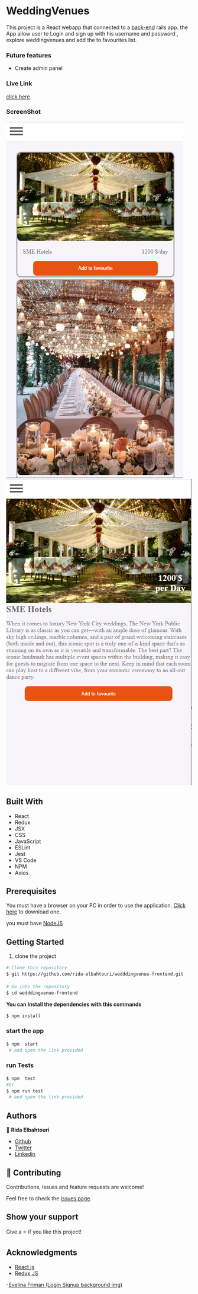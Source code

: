 # WeddingVenues

This project is a React webapp that connected to a [back-end](https://github.com/rida-elbahtouri/WeddingVenues) rails app.
the App allow user to Login and sign up with his username and password ,
explore weddingvenues and add the to favourites list.

### Future features

- Create admin panel

### Live Link

[click here](https://weddingvenues.herokuapp.com/)

### ScreenShot

![screenshot](./src/assets/images/Capture.PNG)
![screenshot](./src/assets/images/Capture2.PNG)

## Built With

- React
- Redux
- JSX
- CSS
- JavaScript
- ESLint
- Jest
- VS Code
- NPM
- Axios

## Prerequisites

You must have a browser on your PC in order to use the application. [Click here](https://www.mozilla.org/en-US/firefox/new/) to download one.

you must have [NodeJS](https://nodejs.org/en/)

## Getting Started

1. clone the project

```bash
# Clone this repository
$ git https://github.com/rida-elbahtouri/wedddingvenue-frontend.git

# Go into the repository
$ cd wedddingvenue-frontend


```

**You can Install the dependencies with this commands**

```bash
$ npm install

```

### start the app

```bash
$ npm  start
 # and open the link provided
```

### run Tests

```bash
$ npm  test
#Or
$ npm run test
 # and open the link provided
```

## Authors

👤 **Rida Elbahtouri**

- [Github](https://github.com/rida-elbahtouri)
- [Twitter](https://twitter.com/RElbahtouri)
- [Linkedin](https://www.linkedin.com/in/rida-elbahtouri/)

## 🤝 Contributing

Contributions, issues and feature requests are welcome!

Feel free to check the <a href="https://github.com/rida-elbahtouri/wedddingvenue-frontend/issues" target="_blank">issues page</a>.

## Show your support

Give a ⭐️ if you like this project!

## Acknowledgments

- <a href="https://reactjs.org/" target="_blank">React js</a>
- <a href="https://redux.js.org" target="_blank">Redux JS</a>

-<a href="https://unsplash.com/@evelinafriman" target="_blank">Evelina Friman (Login Signup background img)</a>
